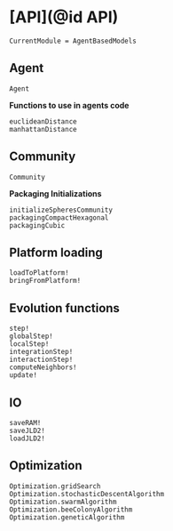 # [**API**](@id API)

```@meta
CurrentModule = AgentBasedModels
```
## Agent

```@docs
Agent
```

**Functions to use in agents code**
```@docs
euclideanDistance
manhattanDistance
```

## Community

```@docs
Community
```

**Packaging Initializations**

```@docs
initializeSpheresCommunity
packagingCompactHexagonal
packagingCubic
```

## Platform loading

```@docs
loadToPlatform!
bringFromPlatform!
```

## Evolution functions

```@docs
step!
globalStep!
localStep!
integrationStep!
interactionStep!
computeNeighbors!
update!
```

## IO
```@docs
saveRAM!
saveJLD2!
loadJLD2!
```

## Optimization
```@docs
Optimization.gridSearch
Optimization.stochasticDescentAlgorithm
Optimization.swarmAlgorithm
Optimization.beeColonyAlgorithm
Optimization.geneticAlgorithm
```